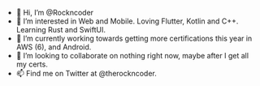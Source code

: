 - 👋 Hi, I’m @Rockncoder
- 👀 I’m interested in Web and Mobile. Loving Flutter, Kotlin and C++. Learning Rust and SwiftUI.
- 🌱 I’m currently working towards getting more certifications this year in AWS (6), and Android.
- 💞️ I’m looking to collaborate on nothing right now, maybe after I get all my certs.
- 📫 Find me on Twitter at @therockncoder.

<!---
Rockncoder/Rockncoder is a ✨ special ✨ repository because its `README.md` (this file) appears on your GitHub profile.
You can click the Preview link to take a look at your changes.
--->
